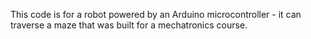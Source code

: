 This code is for a robot powered by an Arduino microcontroller - it can traverse a maze that was built for a mechatronics course.
